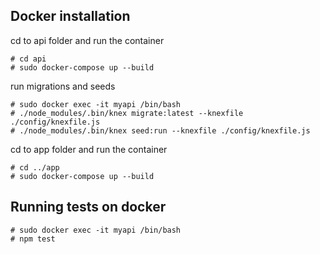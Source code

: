## Docker installation 

cd to api folder and run the container
```
# cd api
# sudo docker-compose up --build
```
run migrations and seeds
```
# sudo docker exec -it myapi /bin/bash
# ./node_modules/.bin/knex migrate:latest --knexfile ./config/knexfile.js
# ./node_modules/.bin/knex seed:run --knexfile ./config/knexfile.js
```

cd to app folder and run the container
```
# cd ../app
# sudo docker-compose up --build
```

## Running tests on docker

```
# sudo docker exec -it myapi /bin/bash
# npm test
```

